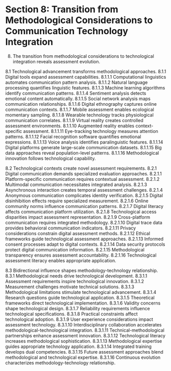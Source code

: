 # Section 8: Transition from Methodological Considerations to Communication Technology Integration

8. The transition from methodological considerations to technological integration reveals assessment evolution.

8.1 Technological advancement transforms methodological approaches.
8.1.1 Digital tools expand assessment capabilities.
8.1.1.1 Computational linguistics automates communication pattern analysis.
8.1.1.2 Natural language processing quantifies linguistic features.
8.1.1.3 Machine learning algorithms identify communication patterns.
8.1.1.4 Sentiment analysis detects emotional content automatically.
8.1.1.5 Social network analysis maps communication relationships.
8.1.1.6 Digital ethnography captures online communication contexts.
8.1.1.7 Mobile assessment enables ecological momentary sampling.
8.1.1.8 Wearable technology tracks physiological communication correlates.
8.1.1.9 Virtual reality creates controlled assessment environments.
8.1.1.10 Augmented reality enables context-specific assessment.
8.1.1.11 Eye-tracking technology measures attention patterns.
8.1.1.12 Facial recognition software quantifies emotional expressions.
8.1.1.13 Voice analysis identifies paralinguistic features.
8.1.1.14 Digital platforms generate large-scale communication datasets.
8.1.1.15 Big data approaches reveal population-level patterns.
8.1.1.16 Methodological innovation follows technological capability.

8.2 Technological contexts create novel assessment requirements.
8.2.1 Digital communication demands specialized evaluation approaches.
8.2.1.1 Platform-specific communication requires contextual assessment.
8.2.1.2 Multimodal communication necessitates integrated analysis.
8.2.1.3 Asynchronous interaction creates temporal assessment challenges.
8.2.1.4 Anonymous communication complicates identity verification.
8.2.1.5 Digital disinhibition effects require specialized measurement.
8.2.1.6 Online community norms influence communication patterns.
8.2.1.7 Digital literacy affects communication platform utilization.
8.2.1.8 Technological access disparities impact assessment representation.
8.2.1.9 Cross-platform communication requires integrated methodology.
8.2.1.10 Digital trace data provides behavioral communication indicators.
8.2.1.11 Privacy considerations constrain digital assessment methods.
8.2.1.12 Ethical frameworks guide technological assessment approaches.
8.2.1.13 Informed consent processes adapt to digital contexts.
8.2.1.14 Data security protocols protect digital communication information.
8.2.1.15 Methodological transparency ensures assessment accountability.
8.2.1.16 Technological assessment literacy enables appropriate application.

8.3 Bidirectional influence shapes methodology-technology relationship.
8.3.1 Methodological needs drive technological development.
8.3.1.1 Assessment requirements inspire technological innovation.
8.3.1.2 Measurement challenges motivate technical solutions.
8.3.1.3 Methodological limitations stimulate technological advancement.
8.3.1.4 Research questions guide technological application.
8.3.1.5 Theoretical frameworks direct technological implementation.
8.3.1.6 Validity concerns shape technological design.
8.3.1.7 Reliability requirements influence technological specifications.
8.3.1.8 Practical constraints affect technological adoption.
8.3.1.9 User experience considerations impact assessment technology.
8.3.1.10 Interdisciplinary collaboration accelerates methodological-technological integration.
8.3.1.11 Technical-methodological partnerships enhance assessment innovation.
8.3.1.12 Technological literacy increases methodological sophistication.
8.3.1.13 Methodological expertise guides appropriate technology application.
8.3.1.14 Integrated training develops dual competencies.
8.3.1.15 Future assessment approaches blend methodological and technological expertise.
8.3.1.16 Continuous evolution characterizes methodology-technology relationship.
